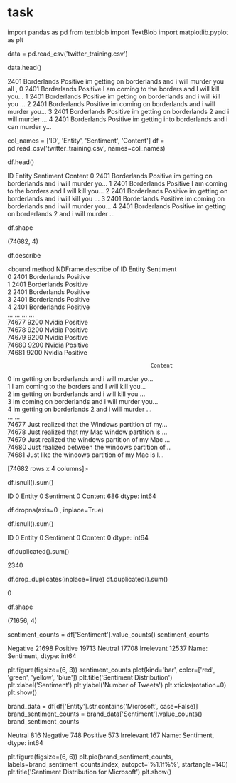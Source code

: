 # task
import pandas as pd
from textblob import TextBlob
import matplotlib.pyplot as plt
     

data = pd.read_csv('twitter_training.csv')
     

data.head()
     
2401	Borderlands	Positive	im getting on borderlands and i will murder you all ,
0	2401	Borderlands	Positive	I am coming to the borders and I will kill you...
1	2401	Borderlands	Positive	im getting on borderlands and i will kill you ...
2	2401	Borderlands	Positive	im coming on borderlands and i will murder you...
3	2401	Borderlands	Positive	im getting on borderlands 2 and i will murder ...
4	2401	Borderlands	Positive	im getting into borderlands and i can murder y...

col_names = ['ID', 'Entity', 'Sentiment', 'Content']
df = pd.read_csv('twitter_training.csv', names=col_names)
     

df.head()
     
ID	Entity	Sentiment	Content
0	2401	Borderlands	Positive	im getting on borderlands and i will murder yo...
1	2401	Borderlands	Positive	I am coming to the borders and I will kill you...
2	2401	Borderlands	Positive	im getting on borderlands and i will kill you ...
3	2401	Borderlands	Positive	im coming on borderlands and i will murder you...
4	2401	Borderlands	Positive	im getting on borderlands 2 and i will murder ...

df.shape
     
(74682, 4)

df.describe
     
<bound method NDFrame.describe of          ID       Entity Sentiment  \
0      2401  Borderlands  Positive   
1      2401  Borderlands  Positive   
2      2401  Borderlands  Positive   
3      2401  Borderlands  Positive   
4      2401  Borderlands  Positive   
...     ...          ...       ...   
74677  9200       Nvidia  Positive   
74678  9200       Nvidia  Positive   
74679  9200       Nvidia  Positive   
74680  9200       Nvidia  Positive   
74681  9200       Nvidia  Positive   

                                                 Content  
0      im getting on borderlands and i will murder yo...  
1      I am coming to the borders and I will kill you...  
2      im getting on borderlands and i will kill you ...  
3      im coming on borderlands and i will murder you...  
4      im getting on borderlands 2 and i will murder ...  
...                                                  ...  
74677  Just realized that the Windows partition of my...  
74678  Just realized that my Mac window partition is ...  
74679  Just realized the windows partition of my Mac ...  
74680  Just realized between the windows partition of...  
74681  Just like the windows partition of my Mac is l...  

[74682 rows x 4 columns]>

df.isnull().sum()
     
ID             0
Entity         0
Sentiment      0
Content      686
dtype: int64

df.dropna(axis=0 , inplace=True)
     

df.isnull().sum()
     
ID           0
Entity       0
Sentiment    0
Content      0
dtype: int64

df.duplicated().sum()
     
2340

df.drop_duplicates(inplace=True)
df.duplicated().sum()
     
0

df.shape
     
(71656, 4)

sentiment_counts = df['Sentiment'].value_counts()
sentiment_counts
     
Negative      21698
Positive      19713
Neutral       17708
Irrelevant    12537
Name: Sentiment, dtype: int64

plt.figure(figsize=(6, 3))
sentiment_counts.plot(kind='bar', color=['red', 'green', 'yellow', 'blue'])
plt.title('Sentiment Distribution')
plt.xlabel('Sentiment')
plt.ylabel('Number of Tweets')
plt.xticks(rotation=0)
plt.show()
     


brand_data = df[df['Entity'].str.contains('Microsoft', case=False)]
brand_sentiment_counts = brand_data['Sentiment'].value_counts()
brand_sentiment_counts
     
Neutral       816
Negative      748
Positive      573
Irrelevant    167
Name: Sentiment, dtype: int64

plt.figure(figsize=(6, 6))
plt.pie(brand_sentiment_counts, labels=brand_sentiment_counts.index, autopct='%1.1f%%', startangle=140)
plt.title('Sentiment Distribution for Microsoft')
plt.show()
     
